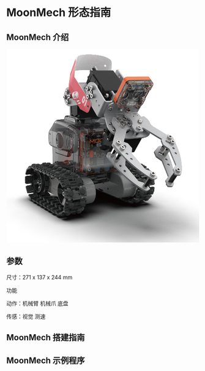 # MoonMech 形态指南

## MoonMech 介绍

![](./images/render_MoonMech.png)

## 参数

尺寸：271 x 137 x 244 mm

功能

动作：机械臂 机械爪 底盘

传感：视觉 测速

## MoonMech 搭建指南

## MoonMech 示例程序
